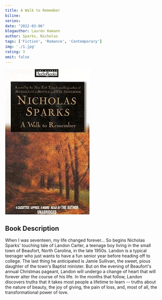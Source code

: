 ```yaml
---
title: A Walk to Remember
biline:
series: 
date: "2022-03-06"
blogauthor: Lauren Hamann
author: Sparks, Nicholas
tags: ['Fiction', 'Romance', 'Contemporary']
img: './1.jpg'
rating: 3
omit: false
---
```


![Book Cover](./1.jpg)

## Book Description

When I was seventeen, my life changed forever... So begins Nicholas Sparks' touching tale of Landon Carter, a teenage boy living in the small town of Beaufort, North Carolina, in the late 1950s. Landon is a typical teenager who just wants to have a fun senior year before heading off to college. The last thing he anticipated is Jamie Sullivan, the sweet, pious daughter of the town's Baptist minister. But on the evening of Beaufort's annual Christmas pageant, Landon will undergo a change of heart that will forever alter the course of his life. In the months that follow, Landon discovers truths that it takes most people a lifetime to learn -- truths about the nature of beauty, the joy of giving, the pain of loss, and, most of all, the transformational power of love.